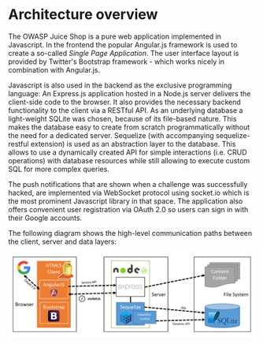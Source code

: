 # Architecture overview

The OWASP Juice Shop is a pure web application implemented in Javascript. In the frontend the popular Angular.js framework is used to create a so-called _Single Page Application_. The user interface layout is provided by Twitter's Bootstrap framework - which works nicely in combination with Angular.js.

Javascript is also used in the backend as the exclusive programming language: An Express.js application hosted in a Node.js server delivers the client-side code to the browser. It also provides the necessary backend functionality to the client via a RESTful API. As an underlying database a light-weight SQLite was chosen, because of its file-based nature. This makes the database easy to create from scratch programmatically without the need for a dedicated server. Sequelize (with accompanying sequelize-restful extension) is used as an abstraction layer to the database. This allows to use a dynamically created API for simple interactions (i.e. CRUD operations) with database resources while still allowing to execute custom SQL for more complex queries.

The push notifications that are shown when a challenge was successfully hacked, are implemented via WebSocket protocol using socket.io which is the most prominent Javascript library in that space. The application also offers convenient user registration via OAuth 2.0 so users can sign in with their Google accounts.

The following diagram shows the high-level communication paths between the client, server and data layers:

![Architecture overview diagram](img/architecture-diagram.png)
